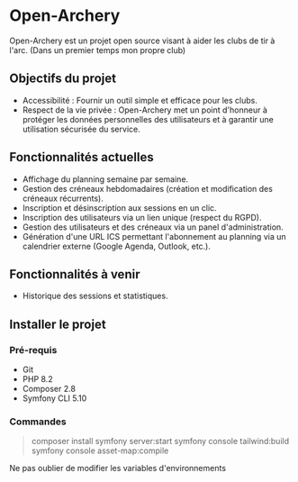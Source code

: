 # Open-Archery
Open-Archery est un projet open source visant à aider les clubs de tir à l'arc. (Dans un premier temps mon propre club)

## Objectifs du projet
- Accessibilité : Fournir un outil simple et efficace pour les clubs.
- Respect de la vie privée : Open-Archery met un point d'honneur à protéger les données personnelles des utilisateurs et à garantir une utilisation sécurisée du service.

## Fonctionnalités actuelles
- Affichage du planning semaine par semaine.
- Gestion des créneaux hebdomadaires (création et modification des créneaux récurrents).
- Inscription et désinscription aux sessions en un clic.
- Inscription des utilisateurs via un lien unique (respect du RGPD).
- Gestion des utilisateurs et des créneaux via un panel d'administration.
- Génération d'une URL ICS permettant l'abonnement au planning via un calendrier externe (Google Agenda, Outlook, etc.).

## Fonctionnalités à venir
- Historique des sessions et statistiques.

## Installer le projet
### Pré-requis
- Git
- PHP 8.2
- Composer 2.8
- Symfony CLI 5.10

### Commandes
> composer install
> symfony server:start
> symfony console tailwind:build
> symfony console asset-map:compile

Ne pas oublier de modifier les variables d'environnements
